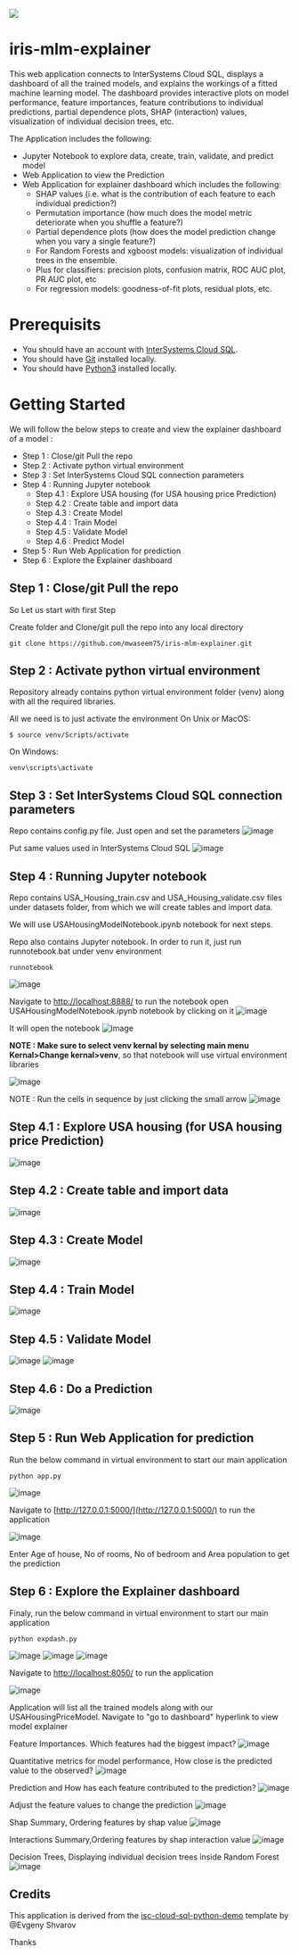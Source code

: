 
![](https://github.com/mwaseem75/iris-mlm-explorer/blob/main/irisMLMExp.gif)

# iris-mlm-explainer
This web application connects to InterSystems Cloud SQL, displays a dashboard of all the trained models, and explains the workings of a fitted machine learning model. The dashboard provides interactive plots on model performance, feature importances, feature contributions to individual predictions, partial dependence plots, SHAP (interaction) values, visualization of individual decision trees, etc.

The Application includes the following:
- Jupyter Notebook to explore data, create, train, validate, and predict model
- Web Application to view the Prediction
- Web Application for explainer dashboard which includes the following:
  - SHAP values (i.e. what is the contribution of each feature to each individual prediction?)
  - Permutation importance (how much does the model metric deteriorate when you shuffle a feature?)
  - Partial dependence plots (how does the model prediction change when you vary a single feature?)
  - For Random Forests and xgboost models: visualization of individual trees in the ensemble.
  - Plus for classifiers: precision plots, confusion matrix, ROC AUC plot, PR AUC plot, etc
  - For regression models: goodness-of-fit plots, residual plots, etc.

# Prerequisits
- You should have an account with [InterSystems Cloud SQL](https://portal.sql-contest.isccloud.io/cloudservices). 
- You should have [Git](https://git-scm.com/book/en/v2/Getting-Started-Installing-Git) installed locally.
- You should have [Python3](https://www.python.org/downloads/) installed locally. 

# Getting Started
We will follow the below steps to create and view the explainer dashboard of a model :
- Step 1 : Close/git Pull the repo
- Step 2 : Activate python virtual environment 
- Step 3 : Set InterSystems Cloud SQL connection parameters
- Step 4 : Running Jupyter notebook
  - Step 4.1 : Explore USA housing (for USA housing price Prediction)
  - Step 4.2 : Create table and import data
  - Step 4.3 : Create Model
  - Step 4.4 : Train Model
  - Step 4.5 : Validate Model
  - Step 4.6 : Predict Model
- Step 5 : Run Web Application for prediction   
- Step 6 : Explore the Explainer dashboard

## Step 1 : Close/git Pull the repo
So Let us start with first Step

Create folder and Clone/git pull the repo into any local directory
```
git clone https://github.com/mwaseem75/iris-mlm-explainer.git
```

## Step 2 : Activate python virtual environment 
Repository already contains python virtual environment folder (venv) along with all the required libraries.

All we need is to just activate the environment
On Unix or MacOS:
```
$ source venv/Scripts/activate
```
On Windows:
```
venv\scripts\activate
```
## Step 3 : Set InterSystems Cloud SQL connection parameters
Repo contains config.py file. Just open and set the parameters
![image](https://user-images.githubusercontent.com/18219467/232424168-3fd4ce14-2a78-44bc-a42b-c65909d9696a.png)

Put same values used in InterSystems Cloud SQL
![image](https://user-images.githubusercontent.com/18219467/232485432-4b100781-1127-45b0-b3d8-95570124d977.png)

## Step 4 : Running Jupyter notebook
Repo contains USA_Housing_train.csv and USA_Housing_validate.csv files under datasets folder, from which we will create tables and import data.

We will use USAHousingModelNotebook.ipynb notebook for next steps.

Repo also contains Jupyter notebook. In order to run it, just run runnotebook.bat under venv environment
```
runnotebook
```
![image](https://user-images.githubusercontent.com/18219467/232427181-21b2c7e3-3de8-40fb-8111-4b86a9042039.png)

Navigate to [http://localhost:8888/](http://localhost:8888/) to run the notebook
open USAHousingModelNotebook.ipynb notebook by clicking on it
![image](https://user-images.githubusercontent.com/18219467/232428806-89ba6cd3-8e49-4001-ae0d-f1f8e6873540.png)

It will open the notebook
![image](https://user-images.githubusercontent.com/18219467/233067990-cc24b4d2-3cce-4650-9f0e-d9e8f2418fee.png)

**NOTE : Make sure to select venv kernal by selecting main menu Kernal>Change kernal>venv**, so that notebook will use virtual environment libraries

![image](https://user-images.githubusercontent.com/18219467/232429659-cb4366e9-c14d-41fd-8408-e8447cea4710.png)

NOTE : Run the cells in sequence by just clicking the small arrow
![image](https://user-images.githubusercontent.com/18219467/232431439-8aaa7eac-900b-4cc8-9cca-ec6a44bb7920.png)

## Step 4.1 : Explore USA housing (for USA housing price Prediction)
![image](https://user-images.githubusercontent.com/18219467/232433366-f3457c94-1272-4613-8c06-37e4d107d07c.png)

## Step 4.2 : Create table and import data
![image](https://user-images.githubusercontent.com/18219467/233068671-d5655948-a6df-4dd4-9c05-4832d0091de2.png)

## Step 4.3 : Create Model
![image](https://user-images.githubusercontent.com/18219467/233068824-6a257402-58e5-45e2-8f10-3b1b2588c758.png)


## Step 4.4 : Train Model
![image](https://user-images.githubusercontent.com/18219467/233068922-d5d5247e-5333-4393-a67d-17ffe3740577.png)


## Step 4.5 : Validate Model
![image](https://user-images.githubusercontent.com/18219467/233069090-99826b11-0a7f-48eb-b26c-d8f1df61cb82.png)
![image](https://user-images.githubusercontent.com/18219467/232436385-9df76a7c-fc0f-46d8-b5bf-3c062cc2b7e6.png)

## Step 4.6 : Do a Prediction
![image](https://user-images.githubusercontent.com/18219467/232437235-7ba99b14-3f72-47ab-b644-fd995c37cca8.png)

## Step 5 : Run Web Application for prediction   
Run the below command in virtual environment to start our main application
```
python app.py
```
![image](https://user-images.githubusercontent.com/18219467/233229144-4ecac12f-15b4-4318-a6ea-0ad6790038ae.png)

Navigate to [http://127.0.0.1:5000/](http://127.0.0.1:5000/) to run the application

![image](https://user-images.githubusercontent.com/18219467/233230031-63c27a25-910c-4b16-9a5a-9466f2e57354.png)

Enter Age of house, No of rooms, No of bedroom and Area population to get the prediction 


## Step 6 : Explore the Explainer dashboard
Finaly, run the below command in virtual environment to start our main application
```
python expdash.py
```
![image](https://user-images.githubusercontent.com/18219467/232438579-26fc0a30-9f95-4df1-81ef-7f24270316c5.png)
![image](https://user-images.githubusercontent.com/18219467/232478449-557091da-3a7d-4534-bd0f-13c12e682e4c.png)
![image](https://user-images.githubusercontent.com/18219467/232478562-70200f16-4161-4738-bf13-fd043a21d194.png)

Navigate to [http://localhost:8050/](http://localhost:8050/) to run the application

![image](https://user-images.githubusercontent.com/18219467/233049477-3c62aa02-952e-4ea1-8334-699f8c8eb215.png)


Application will list all the trained models along with our USAHousingPriceModel. Navigate to "go to dashboard" hyperlink to view model explainer

Feature Importances. Which features had the biggest impact?
![image](https://user-images.githubusercontent.com/18219467/232486985-1719d884-295c-4521-a5cd-85ac034eded9.png)

Quantitative metrics for model performance, How close is the predicted value to the observed?
![image](https://user-images.githubusercontent.com/18219467/232487163-cbaceee4-54c7-4b7e-a3c7-c775cb873419.png)

Prediction and How has each feature contributed to the prediction?
![image](https://user-images.githubusercontent.com/18219467/232487390-81a06116-ac72-495c-9b1d-be117f69ff08.png)

Adjust the feature values to change the prediction
![image](https://user-images.githubusercontent.com/18219467/232487500-0c772ce6-b665-40ab-8316-ee5cdf43f3c7.png)

Shap Summary, Ordering features by shap value
![image](https://user-images.githubusercontent.com/18219467/232487656-d2a5bf90-c09b-45b0-b05c-0a1f6570d2cb.png)

Interactions Summary,Ordering features by shap interaction value
![image](https://user-images.githubusercontent.com/18219467/232487941-c9f4b9a3-d727-4895-887a-68b825a2bb6b.png)

Decision Trees, Displaying individual decision trees inside Random Forest
![image](https://user-images.githubusercontent.com/18219467/232488582-99b93bb2-5017-4670-a85b-27d19860cc92.png)


## Credits
This application is derived from the [isc-cloud-sql-python-demo](https://openexchange.intersystems.com/package/isc-cloud-sql-python-demo) template by @Evgeny Shvarov

Thanks
